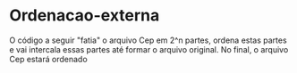 # Ordenacao-externa
O código a seguir "fatia" o arquivo Cep em 2^n partes, ordena estas partes e vai intercala essas partes até formar o arquivo original. No final, o arquivo Cep estará ordenado 

